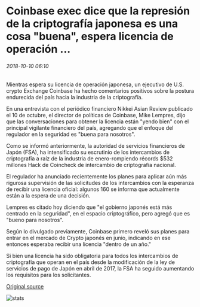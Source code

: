 # Coinbase exec dice que la represión de la criptografía japonesa es una cosa "buena", espera licencia de operación ...

###### 2018-10-10 06:10

Mientras espera su licencia de operación japonesa, un ejecutivo de U.S. crypto Exchange Coinbase ha hecho comentarios positivos sobre la postura endurecida del país hacia la industria de la criptografía.

En una entrevista con el periódico financiero Nikkei Asian Review publicado el 10 de octubre, el director de políticas de Coinbase, Mike Lempres, dijo que las conversaciones para obtener la licencia están "yendo bien" con el principal vigilante financiero del país, agregando que el enfoque del regulador en la seguridad es "buena para nosotros".

Como se informó anteriormente, la autoridad de servicios financieros de Japón (FSA), ha intensificado su escrutinio de los intercambios de criptografía a raíz de la industria de enero-rompiendo récords $532 millones Hack de Coincheck de intercambio de criptografía nacional.

El regulador ha anunciado recientemente los planes para aplicar aún más rigurosa supervisión de las solicitudes de los intercambios con la esperanza de recibir una licencia oficial: algunos 160 se informa que actualmente están a la espera de una decisión.

Lempres es citado hoy diciendo que "el gobierno japonés está más centrado en la seguridad", en el espacio criptográfico, pero agregó que es "bueno para nosotros".

Según lo divulgado previamente, Coinbase primero reveló sus planes para entrar en el mercado de Crypto japonés en junio, indicando en ese entonces esperaba recibir una licencia "dentro de un año."

Si bien una licencia ha sido obligatoria para todos los intercambios de criptografía que operan en el país desde la modificación de la ley de servicios de pago de Japón en abril de 2017, la FSA ha seguido aumentando los requisitos para los solicitantes.

[Original source](https://cointelegraph.com/news/coinbase-exec-says-japanese-crypto-crackdown-a-good-thing-awaits-operating-license)

![stats](https://c.statcounter.com/11760860/0/a89fa40b/1/ "stats")